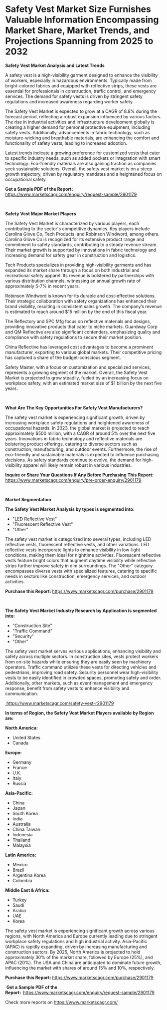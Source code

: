 <p><h1>Safety Vest Market Size Furnishes Valuable Information Encompassing Market Share, Market Trends, and Projections Spanning from 2025 to 2032</h1></p><p><strong>Safety Vest Market Analysis and Latest Trends</strong></p>
<p><p>A safety vest is a high-visibility garment designed to enhance the visibility of workers, especially in hazardous environments. Typically made from bright-colored fabrics and equipped with reflective strips, these vests are essential for professionals in construction, traffic control, and emergency services. The demand for safety vests is driven by stringent safety regulations and increased awareness regarding worker safety.</p><p>The Safety Vest Market is expected to grow at a CAGR of 8.8% during the forecast period, reflecting a robust expansion influenced by various factors. The rise in industrial activities and infrastructure development globally is creating a higher demand for personal protective equipment, including safety vests. Additionally, advancements in fabric technology, such as moisture-wicking and breathable materials, are enhancing the comfort and functionality of safety vests, leading to increased adoption. </p><p>Latest trends indicate a growing preference for customized vests that cater to specific industry needs, such as added pockets or integration with smart technology. Eco-friendly materials are also gaining traction as companies seek sustainable solutions. Overall, the safety vest market is on a steep growth trajectory, driven by regulatory mandates and a heightened focus on occupational safety.</p></p>
<p><strong>Get a Sample PDF of the Report:&nbsp;</strong> <a href="https://www.marketscagr.com/enquiry/request-sample/2901179?utm_campaign=1889&utm_medium=2&utm_source=Github&utm_content=ia&utm_term=16032025&utm_id=safety-vest">https://www.marketscagr.com/enquiry/request-sample/2901179</a></p>
<p>&nbsp;</p>
<p><strong>Safety Vest Major Market Players</strong></p>
<p><p>The Safety Vest Market is characterized by various players, each contributing to the sector's competitive dynamics. Key players include Carolina Glove Co, Tech Products, and Robinson Windword, among others. Carolina Glove Co is recognized for its extensive product range and commitment to safety standards, contributing to a steady revenue stream. Their market growth is supported by innovations in fabric technology and increasing demand for safety gear in construction and logistics.</p><p>Tech Products specializes in providing high-visibility garments and has expanded its market share through a focus on both industrial and recreational safety apparel. Its revenue is bolstered by partnerships with various distribution channels, witnessing an annual growth rate of approximately 5-7% in recent years.</p><p>Robinson Windword is known for its durable and cost-effective solutions. Their strategic collaboration with safety organizations has enhanced their brand visibility, resulting in consistent sales growth. The company’s revenue is estimated to reach around $15 million by the end of this fiscal year.</p><p>The Reflectory and SPC Mfg focus on reflective materials and designs, providing innovative products that cater to niche markets. Guardway Corp and QM Reflective are also significant contenders, emphasizing quality and compliance with safety regulations to secure their market position.</p><p>China Reflective has leveraged cost advantages to become a prominent manufacturer, exporting to various global markets. Their competitive pricing has captured a share of the budget-conscious segment.</p><p>Safety Master, with a focus on customization and specialized services, represents a growing segment of the market. Overall, the Safety Vest Market is projected to grow steadily, fueled by an increasing focus on workplace safety, with an estimated market size of $1 billion by the next five years.</p></p>
<p>&nbsp;</p>
<p><strong>What Are The Key Opportunities For Safety Vest Manufacturers?</strong></p>
<p><p>The safety vest market is experiencing significant growth, driven by increasing workplace safety regulations and heightened awareness of occupational hazards. In 2023, the global market is projected to reach approximately $500 million, with a CAGR of around 5% over the next five years. Innovations in fabric technology and reflective materials are bolstering product offerings, catering to diverse sectors such as construction, manufacturing, and outdoor events. Furthermore, the rise of eco-friendly and sustainable materials is expected to influence purchasing decisions. As safety standards continue to evolve, the demand for high-visibility apparel will likely remain robust in various industries.</p></p>
<p><strong>Inquire or Share Your Questions If Any Before Purchasing This Report:</strong> <a href="https://www.marketscagr.com/enquiry/pre-order-enquiry/2901179?utm_campaign=1889&utm_medium=2&utm_source=Github&utm_content=ia&utm_term=16032025&utm_id=safety-vest">https://www.marketscagr.com/enquiry/pre-order-enquiry/2901179</a></p>
<p>&nbsp;</p>
<p><strong>Market Segmentation</strong></p>
<p><strong>The Safety Vest Market Analysis by types is segmented into:</strong></p>
<p><ul><li>"LED Reflective Vest"</li><li>"Fluorescent Reflective Vest"</li><li>"Other"</li></ul></p>
<p><p>The safety vest market is categorized into several types, including LED reflective vests, fluorescent reflective vests, and other variations. LED reflective vests incorporate lights to enhance visibility in low-light conditions, making them ideal for nighttime activities. Fluorescent reflective vests feature bright colors that augment daytime visibility while reflective strips further improve safety in dim surroundings. The "Other" category encompasses diverse vests with specialized features, catering to specific needs in sectors like construction, emergency services, and outdoor activities.</p></p>
<p><strong>Purchase this Report:&nbsp;</strong><a href="https://www.marketscagr.com/purchase/2901179?utm_campaign=1889&utm_medium=2&utm_source=Github&utm_content=ia&utm_term=16032025&utm_id=safety-vest">https://www.marketscagr.com/purchase/2901179</a></p>
<p>&nbsp;</p>
<p><strong>The Safety Vest Market Industry Research by Application is segmented into:</strong></p>
<p><ul><li>"Construction Site"</li><li>"Traffic Command"</li><li>"Security"</li><li>"Other"</li></ul></p>
<p><p>The safety vest market serves various applications, enhancing visibility and safety across multiple sectors. In construction sites, vests protect workers from on-site hazards while ensuring they are easily seen by machinery operators. Traffic command utilizes these vests for directing vehicles and pedestrians, improving road safety. Security personnel wear high-visibility vests to be easily identified in crowded spaces, promoting safety and order. Additionally, other markets, such as event management and emergency response, benefit from safety vests to enhance visibility and communication.</p></p>
<p><a href="https://www.marketscagr.com/safety-vest-r2901179?utm_campaign=1889&utm_medium=2&utm_source=Github&utm_content=ia&utm_term=16032025&utm_id=safety-vest">&nbsp;https://www.marketscagr.com/safety-vest-r2901179</a></p>
<p><strong>In terms of Region, the Safety Vest Market Players available by Region are:</strong></p>
<p>
    <p> <strong> North America: </strong>
        <ul>
            <li>United States</li>
            <li>Canada</li>
        </ul>
        </p> 
    <p> <strong> Europe: </strong>
        <ul>
            <li>Germany</li>
            <li>France</li>
            <li>U.K.</li>
            <li>Italy</li>
            <li>Russia</li>
        </ul>
        </p> 
    <p> <strong> Asia-Pacific: </strong>
        <ul>
            <li>China</li>
            <li>Japan</li>
            <li>South Korea</li>
            <li>India</li>
            <li>Australia</li>
            <li>China Taiwan</li>
            <li>Indonesia</li>
            <li>Thailand</li>
            <li>Malaysia</li>
        </ul>
        </p> 
    <p> <strong> Latin America: </strong>
        <ul>
            <li>Mexico</li>
            <li>Brazil</li>
            <li>Argentina Korea</li>
            <li>Colombia</li>
        </ul>
        </p> 
    <p> <strong> Middle East & Africa: </strong>
        <ul>
            <li>Turkey</li>
            <li>Saudi</li>
            <li>Arabia</li>
            <li>UAE</li>
            <li>Korea</li>
        </ul>
    </p>
    </p>
<p><p>The safety vest market is experiencing significant growth across various regions, with North America and Europe currently leading due to stringent workplace safety regulations and high industrial activity. Asia-Pacific (APAC) is rapidly expanding, driven by increasing manufacturing and construction sectors. By 2025, North America is projected to hold approximately 30% of the market share, followed by Europe (25%), and APAC (20%). The USA and China are anticipated to dominate future growth, influencing the market with shares of around 15% and 10%, respectively.</p></p>
<p><strong>Purchase this Report: </strong><a href="https://www.marketscagr.com/purchase/2901179?utm_campaign=1889&utm_medium=2&utm_source=Github&utm_content=ia&utm_term=16032025&utm_id=safety-vest">https://www.marketscagr.com/purchase/2901179</a></p>
<p>&nbsp;<strong>Get a Sample PDF of the Report:&nbsp;&nbsp;</strong><a href="https://www.marketscagr.com/enquiry/request-sample/2901179?utm_campaign=1889&utm_medium=2&utm_source=Github&utm_content=ia&utm_term=16032025&utm_id=safety-vest">https://www.marketscagr.com/enquiry/request-sample/2901179</a></p>
<p><strong></strong></p>
<p>Check more reports on <a href="https://www.marketscagr.com/?utm_campaign=1889&utm_medium=2&utm_source=Github&utm_content=ia&utm_term=16032025&utm_id=safety-vest">https://www.marketscagr.com/</a></p>